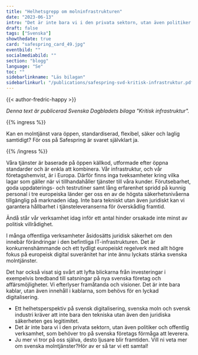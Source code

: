 ```yaml
---
title: "Helhetsgrepp om molninfrastrukturen"
date: "2023-06-13"
intro: "Det är inte bara vi i den privata sektorn, utan även politiker och offentlig verksamhet, som behöver tro på svenska företags förmåga att leverera."
draft: false
tags: ["Svenska"]
showthedate: true
card: "safespring_card_49.jpg"
eventbild: ""
socialmediabild: ""
section: "blogg"
language: "Se"
toc: ""
sidebarlinkname: "Läs bilagan"
sidebarlinkurl: "/publications/safespring-svd-kritisk-infrastruktur.pdf"
---
```


{{< author-fredric-happy >}}

*Denna text är publicerad Svenska Dagbladets bilaga "Kritisk infrastruktur".*

{{% ingress %}}

Kan en molntjänst vara öppen, standardiserad, flexibel, säker och laglig samtidigt? För oss på Safespring är svaret självklart ja.

{{% /ingress %}}

Våra tjänster är baserade på öppen källkod, utformade efter öppna standarder och är enkla att kombinera. Vår infrastruktur, och vår företagshemvist, är i Europa. Därför finns inga tveksamheter kring vilka lagar som gäller när vi tillhandahåller tjänster till våra kunder. Förutsebarhet, goda uppdaterings- och testrutiner samt lång erfarenhet spridd på kunnig personal i tre europeiska länder ger oss en av de högsta säkerhetsnivåerna tillgänglig på marknaden idag. Inte bara tekniskt utan även juridiskt kan vi garantera hållbarhet i tjänsteleveranserna för överskådlig framtid.

Ändå står vår verksamhet idag inför ett antal hinder orsakade inte minst av politisk villrådighet.

I många offentliga verksamheter åsidosätts juridisk säkerhet om den innebär förändringar i den befintliga IT-infrastrukturen. Det är konkurrenshämmande och ett tydligt europeiskt regelverk med allt högre fokus på europeisk digital suveränitet har inte ännu lyckats stärka svenska molntjänster.

Det har också visat sig svårt att lyfta blickarna från investeringar i exempelvis bredband till satsningar på nya svenska företag och affärsmöjligheter. Vi efterlyser framåtanda och visioner. Det är inte bara kablar, utan även innehåll i kablarna, som behövs för en lyckad digitalisering.

- Ett helhetsperspektiv på svensk digitalisering, svenska moln och svensk industri kräver att inte bara den tekniska utan även den juridiska säkerheten ges legitimitet.
- Det är inte bara vi i den privata sektorn, utan även politiker och offentlig verksamhet, som behöver tro på svenska företags förmåga att leverera.
- Ju mer vi tror på oss själva, desto ljusare blir framtiden. Vill ni veta mer om svenska molntjänster?Hör av er så tar vi ett samtal!
